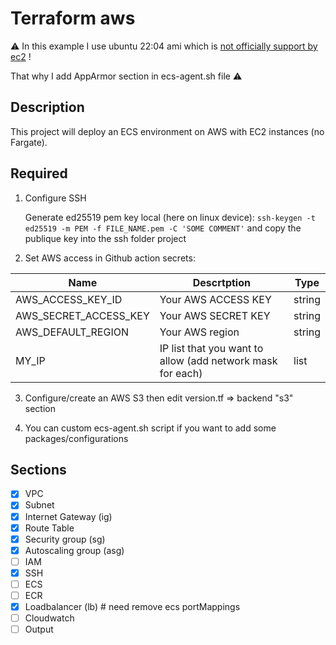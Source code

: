 # Terraform aws

:warning: In this example I use ubuntu 22:04 ami which is [not officially support by ec2](https://github.com/aws/amazon-ecs-agent/issues/3227) !

That why I add AppArmor section in ecs-agent.sh file :warning:

## Description

This project will deploy an ECS environment on AWS with EC2 instances (no Fargate).

## Required

1. Configure SSH

    Generate ed25519 pem key local (here on linux device): `ssh-keygen -t ed25519 -m PEM -f FILE_NAME.pem -C 'SOME COMMENT'` and copy the publique key into the ssh folder project

2. Set AWS access in Github action secrets:

| Name | Descrtption | Type |
| --- | --- | --- |
|AWS_ACCESS_KEY_ID | Your AWS ACCESS KEY | string |
|AWS_SECRET_ACCESS_KEY| Your AWS SECRET KEY | string |
|AWS_DEFAULT_REGION | Your AWS region | string |
| MY_IP | IP list that you want to allow (add network mask for each) | list |

3. Configure/create an AWS S3 then edit version.tf => backend "s3" section

4. You can custom ecs-agent.sh script if you want to add some packages/configurations

## Sections

- [X] VPC
- [X] Subnet
- [X] Internet Gateway (ig)
- [X] Route Table
- [X] Security group (sg)
- [X] Autoscaling group (asg)
- [ ] IAM
- [X] SSH
- [ ] ECS
- [ ] ECR
- [X] Loadbalancer (lb) # need remove ecs portMappings
- [ ] Cloudwatch
- [ ] Output
